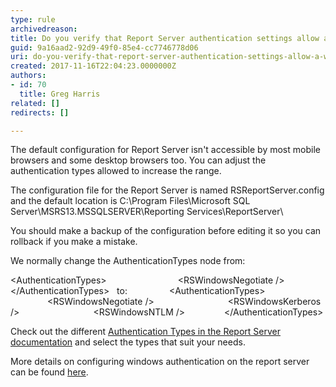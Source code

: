 ```yaml
---
type: rule
archivedreason: 
title: Do you verify that Report Server authentication settings allow a wide range of web browsers?
guid: 9a16aad2-92d9-49f0-85e4-cc7746778d06
uri: do-you-verify-that-report-server-authentication-settings-allow-a-wide-range-of-web-browsers
created: 2017-11-16T22:04:23.0000000Z
authors:
- id: 70
  title: Greg Harris
related: []
redirects: []

---
```


The default configuration for Report Server isn't accessible by most mobile browsers and some desktop browsers too. You can adjust the authentication types allowed to increase the range.





<!--endintro-->

The configuration file for the Report Server is named RSReportServer.config and the default location is C:\Program Files\Microsoft SQL Server\MSRS13.MSSQLSERVER\Reporting Services\ReportServer\

You should make a backup of the configuration before editing it so you can rollback if you make a mistake.

We normally change the AuthenticationTypes node from:

&lt;AuthenticationTypes&gt;
                            &lt;RSWindowsNegotiate /&gt;  
              &lt;/AuthenticationTypes&gt;
 
to:
 
              &lt;AuthenticationTypes&gt;
                            &lt;RSWindowsNegotiate /&gt;  
                            &lt;RSWindowsKerberos /&gt;  
                            &lt;RSWindowsNTLM /&gt;  
              &lt;/AuthenticationTypes&gt;

Check out the different [Authentication Types in the Report Server documentation](https&#58;//technet.microsoft.com/en-us/library/cc281310%28v=sql.105%29.aspx) and select the types that suit your needs.

More details on configuring windows authentication on the report server can be found [here](https&#58;//docs.microsoft.com/en-us/sql/reporting-services/security/configure-windows-authentication-on-the-report-server).
